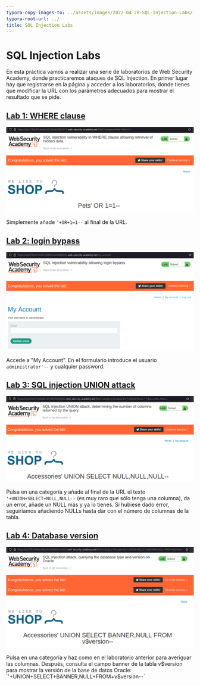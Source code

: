 ```yaml
---
typora-copy-images-to: ../assets/images/2022-04-28-SQL-Injection-Labs/
typora-root-url: ../
title: SQL Injection Labs
---
```


# SQL Injection Labs

En esta práctica vamos a realizar una serie de laboratorios de Web Security Academy, donde practicaremos ataques de SQL Injection. En primer lugar hay que registrarse en la página y acceder a los laboratorios, donde tienes que modificar la URL con los parámetros adecuados para mostrar el resultado que se pide.

## [Lab 1: WHERE clause](https://portswigger.net/web-security/sql-injection/lab-retrieve-hidden-data)

![image-20220428174452709](/assets/images/2022-04-28-SQL-Injection-Labs/image-20220428174452709.png)

Simplemente añade `'+OR+1=1--` al final de la URL.

## [Lab 2: login bypass](https://portswigger.net/web-security/sql-injection/lab-login-bypass)

![image-20220428180021082](/assets/images/2022-04-28-SQL-Injection-Labs/image-20220428180021082.png)

Accede a "My Account". En el formulario introduce el usuario `administrator'--` y cualquier password.

## [Lab 3: SQL injection UNION attack](https://portswigger.net/web-security/sql-injection/union-attacks/lab-determine-number-of-columns)

![image-20220428180813841](/assets/images/2022-04-28-SQL-Injection-Labs/image-20220428180813841.png)

Pulsa en una categoría y añade al final de la URL el texto `'+UNION+SELECT+NULL,NULL--` (es muy raro que sólo tenga una columna), da un error, añade un NULL más y ya lo tienes. Si hubiese dado error, seguiríamos añadiendo NULLs hasta dar con el número de columnas de la tabla.

## [Lab 4: Database version](https://portswigger.net/web-security/sql-injection/examining-the-database/lab-querying-database-version-oracle)

![image-20220428183227322](/assets/images/2022-04-28-SQL-Injection-Labs/image-20220428183227322.png)

Pulsa en una categoría y haz como en el laboratorio anterior para averiguar las columnas. Después, consulta el campo banner de la tabla v$version para mostrar la versión de la base de datos Oracle: `'+UNION+SELECT+BANNER,NULL+FROM+v$version--`

